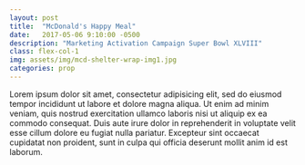 ```yaml
---
layout: post
title:  "McDonald's Happy Meal"
date:   2017-05-06 9:10:00 -0500
description: "Marketing Activation Campaign Super Bowl XLVIII"
class: flex-col-1
img: assets/img/mcd-shelter-wrap-img1.jpg
categories: prop
---
```

Lorem ipsum dolor sit amet, consectetur adipisicing elit, sed do eiusmod tempor incididunt ut labore et dolore magna aliqua. Ut enim ad minim veniam, quis nostrud exercitation ullamco laboris nisi ut aliquip ex ea commodo consequat. Duis aute irure dolor in reprehenderit in voluptate velit esse cillum dolore eu fugiat nulla pariatur. Excepteur sint occaecat cupidatat non proident, sunt in culpa qui officia deserunt mollit anim id est laborum.
